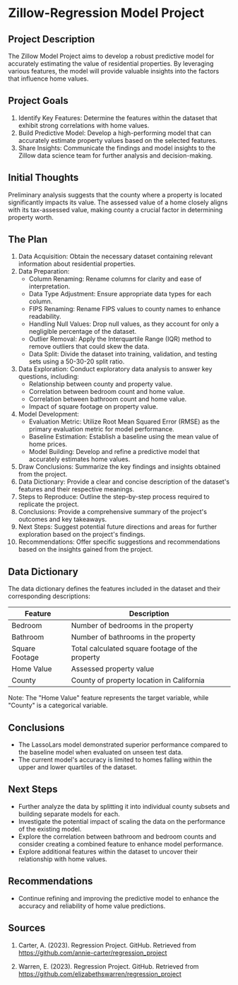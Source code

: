 # Zillow-Regression Model Project

## Project Description
The Zillow Model Project aims to develop a robust predictive model for accurately estimating the value of residential properties. By leveraging various features, the model will provide valuable insights into the factors that influence home values.

## Project Goals
1. Identify Key Features: Determine the features within the dataset that exhibit strong correlations with home values.
2. Build Predictive Model: Develop a high-performing model that can accurately estimate property values based on the selected features.
3. Share Insights: Communicate the findings and model insights to the Zillow data science team for further analysis and decision-making.

## Initial Thoughts
Preliminary analysis suggests that the county where a property is located significantly impacts its value. The assessed value of a home closely aligns with its tax-assessed value, making county a crucial factor in determining property worth.

## The Plan
1. Data Acquisition: Obtain the necessary dataset containing relevant information about residential properties.
2. Data Preparation:
   - Column Renaming: Rename columns for clarity and ease of interpretation.
   - Data Type Adjustment: Ensure appropriate data types for each column.
   - FIPS Renaming: Rename FIPS values to county names to enhance readability.
   - Handling Null Values: Drop null values, as they account for only a negligible percentage of the dataset.
   - Outlier Removal: Apply the Interquartile Range (IQR) method to remove outliers that could skew the data.
   - Data Split: Divide the dataset into training, validation, and testing sets using a 50-30-20 split ratio.
3. Data Exploration: Conduct exploratory data analysis to answer key questions, including:
   - Relationship between county and property value.
   - Correlation between bedroom count and home value.
   - Correlation between bathroom count and home value.
   - Impact of square footage on property value.
4. Model Development:
   - Evaluation Metric: Utilize Root Mean Squared Error (RMSE) as the primary evaluation metric for model performance.
   - Baseline Estimation: Establish a baseline using the mean value of home prices.
   - Model Building: Develop and refine a predictive model that accurately estimates home values.
5. Draw Conclusions: Summarize the key findings and insights obtained from the project.
6. Data Dictionary: Provide a clear and concise description of the dataset's features and their respective meanings.
7. Steps to Reproduce: Outline the step-by-step process required to replicate the project.
8. Conclusions: Provide a comprehensive summary of the project's outcomes and key takeaways.
9. Next Steps: Suggest potential future directions and areas for further exploration based on the project's findings.
10. Recommendations: Offer specific suggestions and recommendations based on the insights gained from the project.

## Data Dictionary
The data dictionary defines the features included in the dataset and their corresponding descriptions:

| Feature         | Description                                       |
|-----------------|---------------------------------------------------|
| Bedroom         | Number of bedrooms in the property                |
| Bathroom        | Number of bathrooms in the property               |
| Square Footage  | Total calculated square footage of the property   |
| Home Value      | Assessed property value                           |
| County          | County of property location in California         |

Note: The "Home Value" feature represents the target variable, while "County" is a categorical variable.

## Conclusions
- The LassoLars model demonstrated superior performance compared to the baseline model when evaluated on unseen test data.
- The current model's accuracy is limited to homes falling within the upper and lower quartiles of the dataset.

## Next Steps
- Further analyze the data by splitting it into individual county subsets and building separate models for each.
- Investigate the potential impact of scaling the data on the performance of the existing model.
- Explore the correlation between bathroom and bedroom counts and consider creating a combined feature to enhance model performance.
- Explore additional features within the dataset to uncover their relationship with home values.

## Recommendations
- Continue refining and improving the predictive model to enhance the accuracy and reliability of home value predictions.

## Sources

1. Carter, A. (2023). Regression Project. GitHub. Retrieved from https://github.com/annie-carter/regression_project

2. Warren, E. (2023). Regression Project. GitHub. Retrieved from https://github.com/elizabethswarren/regression_project
